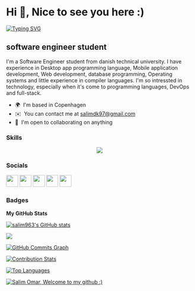 Hi 👋, Nice to see you here :)
===========================
[![Typing SVG](https://readme-typing-svg.herokuapp.com?font=Permanent+Marker&color=1868F7&background=A0DFFF00&lines=Welcome+to+my+github%2C++I'm+Salim+Omar)](https://git.io/typing-svg)


software engineer student
-------------------------

I'm a Software Engineer student from danish technical university. I have experience in Desktop app programming language, Mobile application development, Web development, database programming, Operating systems and little experience in compiler languages. I'm so intressted in technology, especially when it's come to programming languages, DevOps and full-stack.

* 🌍  I'm based in Copenhagen
* ✉️  You can contact me at [salimdk97@gmail.com](mailto:salimdk97@gmail.com)
* 🤝  I'm open to collaborating on anything

### Skills



<p align="center">
  <a href="https://skillicons.dev">
    <img src="https://skillicons.dev/icons?i=java,kotlin,c,cs,dotnet,mysql,nginx,nodejs,html,css,js,react,linux,docker,r,tensorflow,cloudflare,figma,androidstudio,idea,v,visualstudio,vscode,github,git,discord"/>
  </a>
</p>



### Socials

<p align="left"> <a href="https://discord.com/users/salim#2924" target="_blank" rel="noreferrer"><img src="https://raw.githubusercontent.com/danielcranney/readme-generator/main/public/icons/socials/discord.svg" width="32" height="32" /></a> <a href="https://www.facebook.com/profile.php?id=100054571195546" target="_blank" rel="noreferrer"><img src="https://raw.githubusercontent.com/danielcranney/readme-generator/main/public/icons/socials/facebook.svg" width="32" height="32" /></a> <a href="https://www.github.com/salim963" target="_blank" rel="noreferrer"><img src="https://raw.githubusercontent.com/danielcranney/readme-generator/main/public/icons/socials/github.svg" width="32" height="32" /></a> <a href="http://www.instagram.com/salim_0045" target="_blank" rel="noreferrer"><img src="https://raw.githubusercontent.com/danielcranney/readme-generator/main/public/icons/socials/instagram.svg" width="32" height="32" /></a> <a href="https://www.linkedin.com/in/salim-omar-097199238/" target="_blank" rel="noreferrer"><img src="https://raw.githubusercontent.com/danielcranney/readme-generator/main/public/icons/socials/linkedin.svg" width="32" height="32" /></a></p>

### Badges

<b>My GitHub Stats</b>

<a href="http://www.github.com/salim963"><img src="https://github-readme-stats.vercel.app/api?username=salim963&show_icons=true&hide=issues,&count_private=true&title_color=0891b2&text_color=ffffff&icon_color=0891b2&bg_color=1c1917&hide_border=true&show_icons=true" alt="salim963's GitHub stats" /></a>

<a href="http://www.github.com/salim963"><img src="https://github-readme-streak-stats.herokuapp.com/?user=salim963&stroke=ffffff&background=1c1917&ring=0891b2&fire=0891b2&currStreakNum=ffffff&currStreakLabel=0891b2&sideNums=ffffff&sideLabels=ffffff&dates=ffffff&hide_border=true" /></a>

<a href="http://www.github.com/salim963"><img src="https://activity-graph.herokuapp.com/graph?username=salim963&bg_color=1c1917&color=ffffff&line=0891b2&point=ffffff&area_color=1c1917&area=true&hide_border=true&custom_title=GitHub%20Commits%20Graph" alt="GitHub Commits Graph" /></a>


[![Contribution Stats](https://github-contribution-stats.vercel.app/api/?username=lorddashme)](https://github.com/LordDashMe/github-contribution-stats/)

<a href="https://github.com/salim963" align="left"><img src="https://github-readme-stats.vercel.app/api/top-langs/?username=salim963&langs_count=10&title_color=0891b2&text_color=ffffff&icon_color=0891b2&bg_color=1c1917&hide_border=true&locale=en&custom_title=Top%20%Languages" alt="Top Languages" /></a>

 
[![Salim Omar, Welcome to my github :)](https://pimp-my-readme.webapp.io/pimp-my-readme/wavy-banner?subtitle=Welcome%20to%20my%20github%20%3A%29&title=Salim%20Omar)](https://pimp-my-readme.webapp.io)








